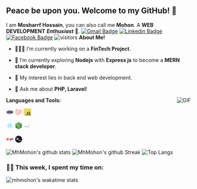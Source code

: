 ## Peace be upon you. Welcome to my GitHub! 👋
I am **Mosharrf Hossain**,  you can also call me **Mohon**.
 A **WEB DEVELOPMENT** ***Enthusiast*** 🚀.
 [![Gmail Badge](https://img.shields.io/badge/-mohon.diit33@gmail.com-c14438?style=flat-square&logo=Gmail&logoColor=white&link=mailto:mohon.diit33@gmail.com)](mailto:mohon.diit33@gmail.com) [![Linkedin Badge](https://img.shields.io/badge/-mhmohon-blue?style=flat-square&logo=Linkedin&logoColor=white&link=https://www.linkedin.com/in/mhmohon)](https://www.linkedin.com/in/mhmohon) [![Facebook Badge](https://img.shields.io/badge/-mhmohon-blue?style=flat-square&logo=Facebook&logoColor=white&link=https://www.facebook.com/mh.mohon.71)](https://www.facebook.com/mh.mohon.71)
 ![visitors](https://visitor-badge.laobi.icu/badge?page_id=mhmohon)
**About Me!**

- 👨🏽‍💻 I’m currently working on a **FinTech Project**.
- 🌱 I’m currently exploring **Nodejs** with **Express js** to become a **MERN stack developer**. 
- 🤔 My interest lies in back end web development.
- 💬 Ask me about **PHP, Laravel**!

  <img align="right" alt="GIF" src="https://i.pinimg.com/originals/e4/26/70/e426702edf874b181aced1e2fa5c6cde.gif" />

**Languages and Tools:**  


<code><img height="20" src="https://raw.githubusercontent.com/github/explore/80688e429a7d4ef2fca1e82350fe8e3517d3494d/topics/php/php.png"></code>
<code><img height="20" src="https://raw.githubusercontent.com/github/explore/80688e429a7d4ef2fca1e82350fe8e3517d3494d/topics/laravel/laravel.png"></code>
<code><img height="20" src="https://raw.githubusercontent.com/github/explore/80688e429a7d4ef2fca1e82350fe8e3517d3494d/topics/javascript/javascript.png"></code>

<code><img height="20" src="https://raw.githubusercontent.com/github/explore/80688e429a7d4ef2fca1e82350fe8e3517d3494d/topics/react/react.png"></code>
<code><img height="20" src="https://raw.githubusercontent.com/github/explore/80688e429a7d4ef2fca1e82350fe8e3517d3494d/topics/nodejs/nodejs.png"></code>
<code><img height="20" src="https://raw.githubusercontent.com/github/explore/80688e429a7d4ef2fca1e82350fe8e3517d3494d/topics/mysql/mysql.png"></code>

<code><img height="20" src="https://raw.githubusercontent.com/github/explore/80688e429a7d4ef2fca1e82350fe8e3517d3494d/topics/git/git.png"></code>
<code><img height="20" src="https://raw.githubusercontent.com/github/explore/80688e429a7d4ef2fca1e82350fe8e3517d3494d/topics/terminal/terminal.png"></code>
<br>

![MhMohon's github stats](https://github-readme-stats.vercel.app/api?username=mhmohon&show_icons=true&theme=shades-of-purple&icon_color=fad000&count_private=true)
![MhMohon's github Streak](https://github-readme-streak-stats.herokuapp.com/?user=mhmohon&count_private=true&theme=radical) ![Top Langs](https://github-readme-stats.vercel.app/api/top-langs/?username=mhmohon&layout=compact&theme=shades-of-purple&icon_color=fad000)
### 🧑‍💻  This week, I spent my time on:
![mhmohon's wakatime stats](https://github-readme-stats.vercel.app/api/wakatime?username=mhmohon&line_height=27&title_color=6aa6f8&text_color=8a919a&icon_color=6aa6f8&bg_color=0e1116)

